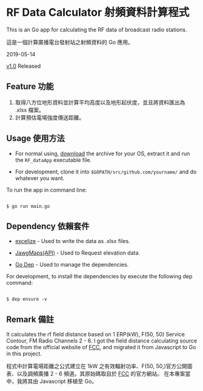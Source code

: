 # RF Data Calculator 射頻資料計算程式

This is an Go app for calculating the RF data of broadcast radio stations.

這是一個計算廣播電台發射站之射頻資料的 Go 應用。

2019-05-14

[v1.0](https://github.com/saltchang/rf-data-calculator/releases/tag/v1.0) Released

## Feature 功能

1. 取得八方位地形資料並計算平均高度以及地形起伏度，並且將資料匯出為 .xlsx 檔案。
2. 計算預估電場強度傳送距離。

## Usage 使用方法

- For normal using, [download](https://github.com/saltchang/rf-data-calculator/releases/tag/v1.0) the archive for your OS, extract it and run the `RF_dataApp` executable file.

- For development, clone it into `$GOPATH/src/github.com/yourname/` and do whatever you want.

To run the app in command line:

```shell

$ go run main.go

```

## Dependency 依賴套件

- [excelize](https://github.com/360EntSecGroup-Skylar/excelize) - Used to write the data as .xlsx files.

- [JawgMaps(API)](https://www.jawg.io/docs/apidocs/elevation/#examples) - Used to Request elevation data.

- [Go Dep](https://github.com/golang/dep) - Used to manage the dependencies.

For development, to install the dependencies by execute the following dep command:

```shell

$ dep ensure -v

```

## Remark 備註

It calculates the rf field distance based on 1 ERP(kW), F(50, 50) Service Contour, FM Radio Channels 2 - 6.
I got the field distance calculating source code from the official website of [FCC](https://www.fcc.gov/media/radio/fm-and-tv-propagation-curves), and migrated it from Javascript to Go in this project.

程式中計算電場距離之公式建立在 1kW 之有效輻射功率、F(50, 50,)官方公開圖表、以及調頻廣播 2 - 6 頻道。其原始碼取自於 [FCC](https://www.fcc.gov/media/radio/fm-and-tv-propagation-curves) 的官方網站。
在本專案當中，我將其由 Javascript 移植至 Go。
